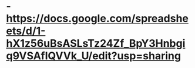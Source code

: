 # -https://docs.google.com/spreadsheets/d/1-hX1z56uBsASLsTz24Zf_BpY3Hnbgiq9VSAfIQVVk_U/edit?usp=sharing
